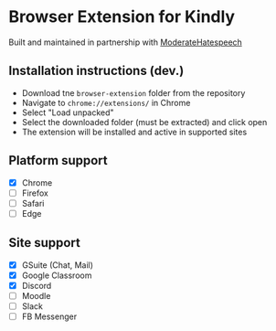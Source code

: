 # Browser Extension for Kindly

Built and maintained in partnership with [ModerateHatespeech](https://moderatehatespeech.com)

## Installation instructions (dev.)

- Download tne `browser-extension` folder from the repository
- Navigate to `chrome://extensions/` in Chrome
- Select "Load unpacked"
- Select the downloaded folder (must be extracted) and click open
- The extension will be installed and active in supported sites

## Platform support

- [X] Chrome
- [ ] Firefox
- [ ] Safari
- [ ] Edge

## Site support

- [X] GSuite (Chat, Mail)
- [X] Google Classroom
- [X] Discord
- [ ] Moodle
- [ ] Slack
- [ ] FB Messenger
